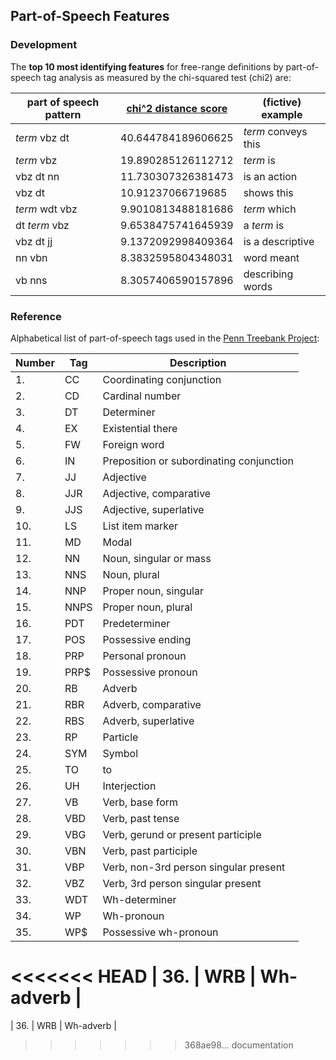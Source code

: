 ## Part-of-Speech Features

### Development

The **top 10 most identifying features** for free-range definitions by part-of-speech tag analysis as measured by the chi-squared test (chi2) are:

| part of speech pattern | [chi^2 distance score](https://github.com/summerAI/wordnik/blob/clare/frd-model-init/serapis/model_info/pos_tag_features_chi2dist.csv) | (fictive) example |
| --- | --- | --- |
| _term_ vbz dt | 40.644784189606625 | _term_ conveys this |
| _term_ vbz    | 19.890285126112712 | _term_ is |
| vbz dt nn | 11.730307326381473 | is an action |
| vbz dt    | 10.91237066719685 | shows this |
| _term_ wdt vbz    | 9.9010813488181686 | _term_ which |
| dt _term_ vbz | 9.6538475741645939 | a _term_ is |
| vbz dt jj | 9.1372092998409364 | is a descriptive |
| nn vbn    | 8.3832595804348031 | word meant |
| vb nns    | 8.3057406590157896 | describing words |

### Reference

Alphabetical list of part-of-speech tags used in the [Penn Treebank Project](https://www.ling.upenn.edu/courses/Fall_2003/ling001/penn_treebank_pos.html):

| Number | Tag | Description |
| --- | --- | --- |
| 1. | CC | Coordinating conjunction |
| 2. | CD | Cardinal number |
| 3. | DT | Determiner |
| 4. | EX | Existential there |
| 5. | FW | Foreign word |
| 6. | IN | Preposition or subordinating conjunction |
| 7. | JJ | Adjective |
| 8. | JJR | Adjective, comparative |
| 9. | JJS | Adjective, superlative |
| 10. | LS | List item marker |
| 11. | MD | Modal |
| 12. | NN | Noun, singular or mass |
| 13. | NNS | Noun, plural |
| 14. | NNP | Proper noun, singular |
| 15. | NNPS | Proper noun, plural |
| 16. | PDT | Predeterminer |
| 17. | POS | Possessive ending |
| 18. | PRP | Personal pronoun |
| 19. | PRP$ | Possessive pronoun |
| 20. | RB | Adverb |
| 21. | RBR | Adverb, comparative |
| 22. | RBS | Adverb, superlative |
| 23. | RP | Particle |
| 24. | SYM | Symbol |
| 25. | TO | to |
| 26. | UH | Interjection |
| 27. | VB | Verb, base form |
| 28. | VBD | Verb, past tense |
| 29. | VBG | Verb, gerund or present participle |
| 30. | VBN | Verb, past participle |
| 31. | VBP | Verb, non-3rd person singular present |
| 32. | VBZ | Verb, 3rd person singular present |
| 33. | WDT | Wh-determiner |
| 34. | WP | Wh-pronoun |
| 35. | WP$ | Possessive wh-pronoun |
<<<<<<< HEAD
| 36. | WRB | Wh-adverb |
=======
| 36. | WRB | Wh-adverb |
>>>>>>> 368ae98... documentation
